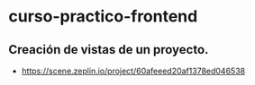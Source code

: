 # curso-practico-frontend

## Creación de vistas de un proyecto.
- https://scene.zeplin.io/project/60afeeed20af1378ed046538
 
